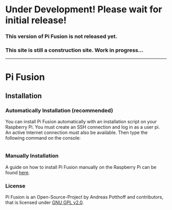 # Under Development! Please wait for initial release!
### This version of Pi Fusion is not released yet.
### This site is still a construction site. Work in progress...
-------------------------------------------------------------
# Pi Fusion

## Installation
### Automatically Installation (recommended)
You can install Pi Fusion automatically with an installation script on your Raspberry Pi. You must create an SSH connection and log in as a user pi. An active Internet connection must also be available. Then type the following command on the console:
``` curl -sSL https://raw.githubusercontent.com/ElectroDrome/raspberry-pi-fusion/master/install.sh | sudo bash
```
### Manually Installation
A guide on how to install Pi Fusion manually on the Raspberry Pi can be found [here](https://electrodrome.net/forum/rpi-pi-fusion-general-installation/242-manuelle-installation-von-pi-fusion).

### License
Pi Fusion is an Open-Source-Project by Andreas Potthoff and contributors, that is licensed under [GNU GPL v2.0](https://www.gnu.org/licenses/gpl-2.0.en.html).
